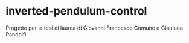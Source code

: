 # inverted-pendulum-control

Progetto per la tesi di laurea di Giovanni Francesco Comune e Gianluca Pandolfi

